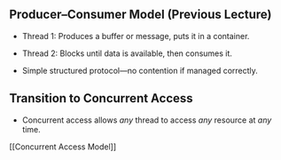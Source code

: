
## Producer–Consumer Model (Previous Lecture)

- Thread 1: Produces a buffer or message, puts it in a container.
    
- Thread 2: Blocks until data is available, then consumes it.
    
- Simple structured protocol—no contention if managed correctly.
    
## Transition to Concurrent Access

- Concurrent access allows _any_ thread to access _any_ resource at _any_ time.
    

[[Concurrent Access Model]]